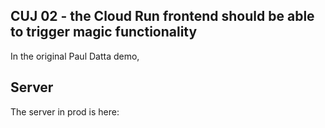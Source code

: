 ## CUJ 02 - the Cloud Run frontend should be able to trigger magic functionality

In the original Paul Datta demo,


## Server

The server in prod is here:

